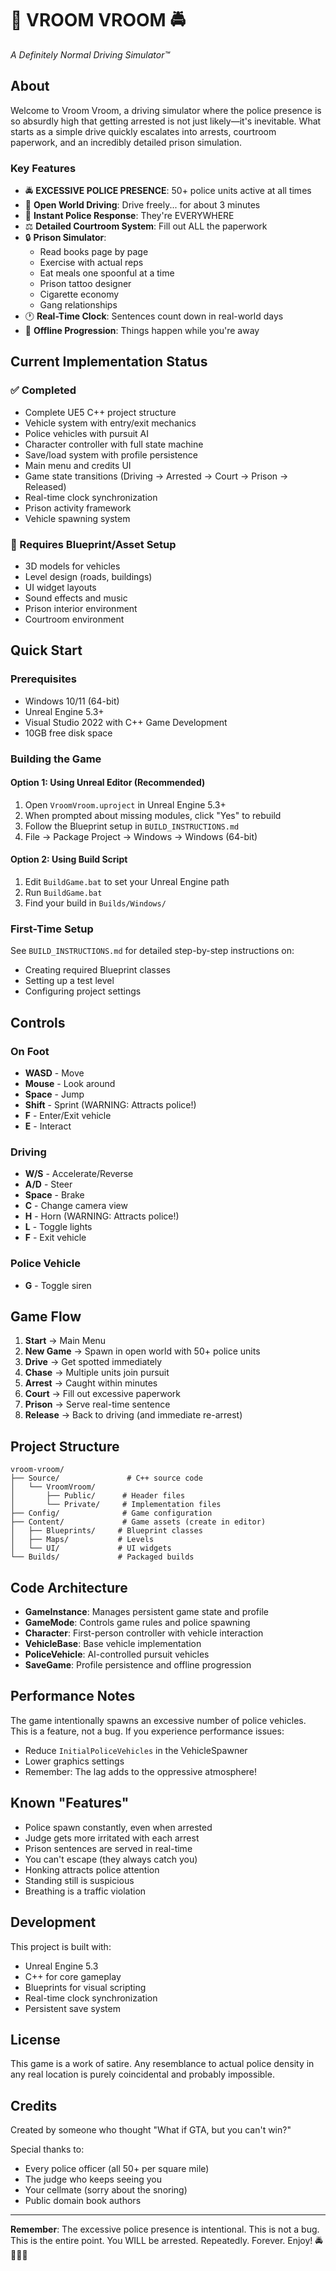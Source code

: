 # 🚗 VROOM VROOM 🚔

*A Definitely Normal Driving Simulator™*

## About

Welcome to Vroom Vroom, a driving simulator where the police presence is so absurdly high that getting arrested is not just likely—it's inevitable. What starts as a simple drive quickly escalates into arrests, courtroom paperwork, and an incredibly detailed prison simulation.

### Key Features

- 🚔 **EXCESSIVE POLICE PRESENCE**: 50+ police units active at all times
- 🚗 **Open World Driving**: Drive freely... for about 3 minutes
- 👮 **Instant Police Response**: They're EVERYWHERE
- ⚖️ **Detailed Courtroom System**: Fill out ALL the paperwork
- 🔒 **Prison Simulator**:
  - Read books page by page
  - Exercise with actual reps
  - Eat meals one spoonful at a time
  - Prison tattoo designer
  - Cigarette economy
  - Gang relationships
- 🕐 **Real-Time Clock**: Sentences count down in real-world days
- 💾 **Offline Progression**: Things happen while you're away

## Current Implementation Status

### ✅ Completed
- Complete UE5 C++ project structure
- Vehicle system with entry/exit mechanics
- Police vehicles with pursuit AI
- Character controller with full state machine
- Save/load system with profile persistence
- Main menu and credits UI
- Game state transitions (Driving → Arrested → Court → Prison → Released)
- Real-time clock synchronization
- Prison activity framework
- Vehicle spawning system

### 🚧 Requires Blueprint/Asset Setup
- 3D models for vehicles
- Level design (roads, buildings)
- UI widget layouts
- Sound effects and music
- Prison interior environment
- Courtroom environment

## Quick Start

### Prerequisites
- Windows 10/11 (64-bit)
- Unreal Engine 5.3+
- Visual Studio 2022 with C++ Game Development
- 10GB free disk space

### Building the Game

#### Option 1: Using Unreal Editor (Recommended)
1. Open `VroomVroom.uproject` in Unreal Engine 5.3+
2. When prompted about missing modules, click "Yes" to rebuild
3. Follow the Blueprint setup in `BUILD_INSTRUCTIONS.md`
4. File → Package Project → Windows → Windows (64-bit)

#### Option 2: Using Build Script
1. Edit `BuildGame.bat` to set your Unreal Engine path
2. Run `BuildGame.bat`
3. Find your build in `Builds/Windows/`

### First-Time Setup
See `BUILD_INSTRUCTIONS.md` for detailed step-by-step instructions on:
- Creating required Blueprint classes
- Setting up a test level
- Configuring project settings

## Controls

### On Foot
- **WASD** - Move
- **Mouse** - Look around
- **Space** - Jump
- **Shift** - Sprint (WARNING: Attracts police!)
- **F** - Enter/Exit vehicle
- **E** - Interact

### Driving
- **W/S** - Accelerate/Reverse
- **A/D** - Steer
- **Space** - Brake
- **C** - Change camera view
- **H** - Horn (WARNING: Attracts police!)
- **L** - Toggle lights
- **F** - Exit vehicle

### Police Vehicle
- **G** - Toggle siren

## Game Flow

1. **Start** → Main Menu
2. **New Game** → Spawn in open world with 50+ police units
3. **Drive** → Get spotted immediately
4. **Chase** → Multiple units join pursuit
5. **Arrest** → Caught within minutes
6. **Court** → Fill out excessive paperwork
7. **Prison** → Serve real-time sentence
8. **Release** → Back to driving (and immediate re-arrest)

## Project Structure

```
vroom-vroom/
├── Source/               # C++ source code
│   └── VroomVroom/
│       ├── Public/      # Header files
│       └── Private/     # Implementation files
├── Config/              # Game configuration
├── Content/             # Game assets (create in editor)
│   ├── Blueprints/     # Blueprint classes
│   ├── Maps/           # Levels
│   └── UI/             # UI widgets
└── Builds/             # Packaged builds
```

## Code Architecture

- **GameInstance**: Manages persistent game state and profile
- **GameMode**: Controls game rules and police spawning
- **Character**: First-person controller with vehicle interaction
- **VehicleBase**: Base vehicle implementation
- **PoliceVehicle**: AI-controlled pursuit vehicles
- **SaveGame**: Profile persistence and offline progression

## Performance Notes

The game intentionally spawns an excessive number of police vehicles. This is a feature, not a bug. If you experience performance issues:
- Reduce `InitialPoliceVehicles` in the VehicleSpawner
- Lower graphics settings
- Remember: The lag adds to the oppressive atmosphere!

## Known "Features"

- Police spawn constantly, even when arrested
- Judge gets more irritated with each arrest
- Prison sentences are served in real-time
- You can't escape (they always catch you)
- Honking attracts police attention
- Standing still is suspicious
- Breathing is a traffic violation

## Development

This project is built with:
- Unreal Engine 5.3
- C++ for core gameplay
- Blueprints for visual scripting
- Real-time clock synchronization
- Persistent save system

## License

This game is a work of satire. Any resemblance to actual police density in any real location is purely coincidental and probably impossible.

## Credits

Created by someone who thought "What if GTA, but you can't win?"

Special thanks to:
- Every police officer (all 50+ per square mile)
- The judge who keeps seeing you
- Your cellmate (sorry about the snoring)
- Public domain book authors

---

**Remember**: The excessive police presence is intentional. This is not a bug. This is the entire point. You WILL be arrested. Repeatedly. Forever. Enjoy! 🚔👮‍♂️🚨